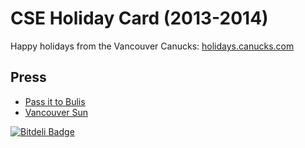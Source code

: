 # CSE Holiday Card (2013-2014)
Happy holidays from the Vancouver Canucks: [holidays.canucks.com](http://holidays.canucks.com)

## Press

* [Pass it to Bulis](http://vansunsportsblogs.com/2013/12/13/canucks-do-the-holidays-right-with-the-best-christmas-card-ever/?utm_medium=twitter&utm_source=twitterfeed)
* [Vancouver Sun](http://www.vancouversun.com/sports/Vancouver+Canucks+create+Christmas+website+fans+with+video+ugly+sweater+photos/9285027/story.html)


[![Bitdeli Badge](https://d2weczhvl823v0.cloudfront.net/VancouverCanucks/holidaycard/trend.png)](https://bitdeli.com/free "Bitdeli Badge")

